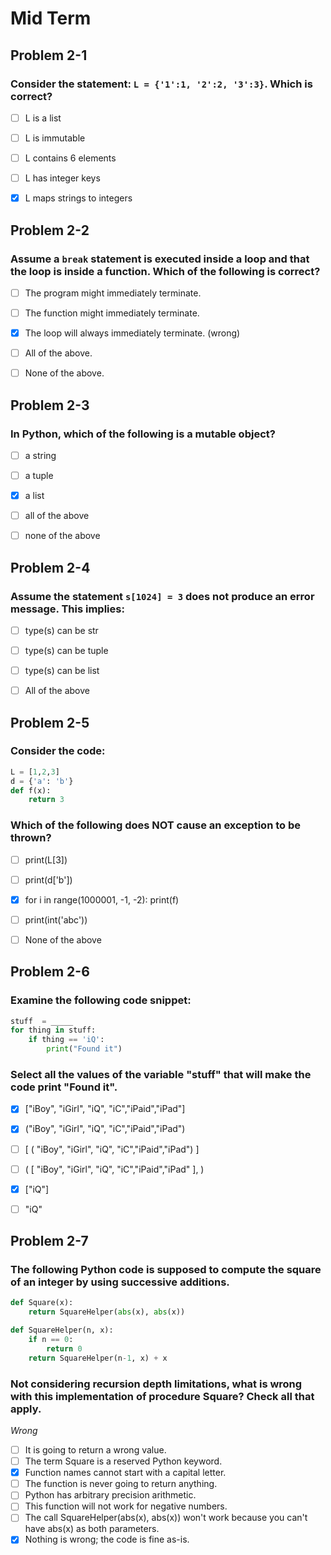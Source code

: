 # Mid Term

## Problem 2-1
### Consider the statement: `L = {'1':1, '2':2, '3':3}`. Which is correct?

- [ ] L is a list
- [ ] L is immutable
- [ ] L contains 6 elements
- [ ] L has integer keys
- [x] L maps strings to integers


## Problem 2-2
### Assume a `break` statement is executed inside a loop and that the loop is inside a function. Which of the following is correct?

- [ ] The program might immediately terminate.
- [ ] The function might immediately terminate.
- [x] The loop will always immediately terminate. (wrong)
- [ ] All of the above.
- [ ] None of the above.



## Problem 2-3
### In Python, which of the following is a mutable object?

- [ ] a string
- [ ] a tuple
- [x] a list
- [ ] all of the above
- [ ] none of the above



## Problem 2-4
### Assume the statement `s[1024] = 3` does not produce an error message. This implies:

- [ ] type(s) can be str
- [ ] type(s) can be tuple
- [ ] type(s) can be list
- [ ] All of the above


## Problem 2-5
### Consider the code:
```py
L = [1,2,3]
d = {'a': 'b'}
def f(x):
    return 3
```
### Which of the following does NOT cause an exception to be thrown?
- [ ] print(L[3])
- [ ] print(d['b'])
- [x] for i in range(1000001, -1, -2): print(f)
- [ ] print(int('abc'))
- [ ] None of the above




## Problem 2-6
### Examine the following code snippet:
```py
stuff  = _____
for thing in stuff:
    if thing == 'iQ':
        print("Found it")
```
### Select all the values of the variable "stuff" that will make the code print "Found it".

- [x] ["iBoy", "iGirl", "iQ", "iC","iPaid","iPad"]
- [x] ("iBoy", "iGirl", "iQ", "iC","iPaid","iPad")
- [ ] [ ( "iBoy", "iGirl", "iQ", "iC","iPaid","iPad") ]
- [ ] ( [ "iBoy", "iGirl", "iQ", "iC","iPaid","iPad" ], )
- [x] ["iQ"]
- [ ] "iQ"


## Problem 2-7
### The following Python code is supposed to compute the square of an integer by using successive additions.
```py
def Square(x):
    return SquareHelper(abs(x), abs(x))

def SquareHelper(n, x):
    if n == 0:
        return 0
    return SquareHelper(n-1, x) + x
```
### Not considering recursion depth limitations, what is wrong with this implementation of procedure Square? Check all that apply.
*Wrong*
- [ ] It is going to return a wrong value.
- [ ] The term Square is a reserved Python keyword.
- [x] Function names cannot start with a capital letter.
- [ ] The function is never going to return anything.
- [ ] Python has arbitrary precision arithmetic.
- [ ] This function will not work for negative numbers.
- [ ] The call SquareHelper(abs(x), abs(x)) won't work because you can't have abs(x) as both parameters.
- [x] Nothing is wrong; the code is fine as-is.
